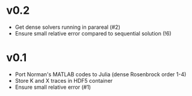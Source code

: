 # v0.2

- Get dense solvers running in parareal (#2)
- Ensure small relative error compared to sequential solution (!6)

# v0.1

- Port Norman's MATLAB codes to Julia (dense Rosenbrock order 1-4)
- Store K and X traces in HDF5 container
- Ensure small relative error (#1)
